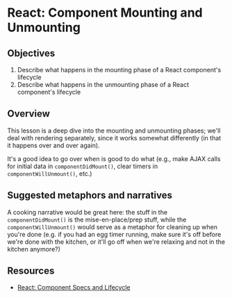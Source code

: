 # React: Component Mounting and Unmounting

## Objectives

1. Describe what happens in the mounting phase of a React component's lifecycle
2. Describe what happens in the unmounting phase of a React component's
   lifecycle

## Overview

This lesson is a deep dive into the mounting and unmounting phases; we'll deal
with rendering separately, since it works somewhat differently (in that it
happens over and over again).

It's a good idea to go over when is good to do what (e.g., make AJAX calls for
initial data in `componentDidMount()`, clear timers in `componentWillUnmount()`,
etc.)

## Suggested metaphors and narratives
A cooking narrative would be great here: the stuff in the `componentDidMount()` is the mise-en-place/prep stuff, while the `componentWillUnmount()` would serve as a metaphor for cleaning up when you're done (e.g. if you had an egg timer running, make sure it's off before we're done with the kitchen, or it'll go off when we're relaxing and not in the kitchen anymore?)

## Resources

- [React: Component Specs and Lifecycle](https://facebook.github.io/react/docs/component-specs.html)
